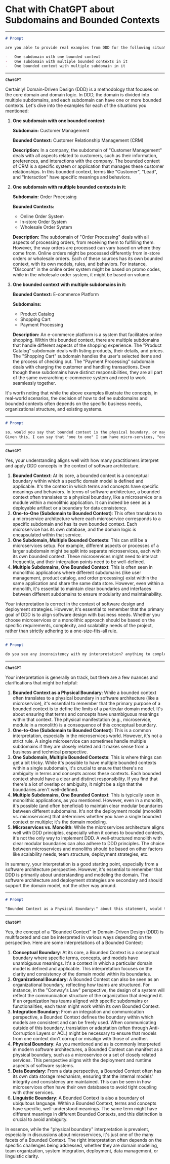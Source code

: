 # Chat with ChatGPT about Subdomains and Bounded Contexts

---

```markdown
# Prompt

are you able to provide real examples from DDD for the following situations:

-   One subdomain with one bounded context
-   One subdomain with multiple bounded contexts in it
-   One bounded context with multiple subdomain in it
```

---

**`ChatGPT`**

Certainly! Domain-Driven Design (DDD) is a methodology that focuses on the core domain and domain logic. In DDD, the domain is divided into multiple subdomains, and each subdomain can have one or more bounded contexts. Let's dive into the examples for each of the situations you mentioned:

1. **One subdomain with one bounded context:**

    **Subdomain:** Customer Management

    **Bounded Context:** Customer Relationship Management (CRM)

    **Description:** In a company, the subdomain of "Customer Management" deals with all aspects related to customers, such as their information, preferences, and interactions with the company. The bounded context of CRM is a specific system or application that manages these customer relationships. In this bounded context, terms like "Customer", "Lead", and "Interaction" have specific meanings and behaviors.

2. **One subdomain with multiple bounded contexts in it:**

    **Subdomain:** Order Processing

    **Bounded Contexts:**

    - Online Order System
    - In-store Order System
    - Wholesale Order System

    **Description:** The subdomain of "Order Processing" deals with all aspects of processing orders, from receiving them to fulfilling them. However, the way orders are processed can vary based on where they come from. Online orders might be processed differently from in-store orders or wholesale orders. Each of these sources has its own bounded context, with its own models, rules, and behaviors. For instance, "Discount" in the online order system might be based on promo codes, while in the wholesale order system, it might be based on volume.

3. **One bounded context with multiple subdomains in it:**

    **Bounded Context:** E-commerce Platform

    **Subdomains:**

    - Product Catalog
    - Shopping Cart
    - Payment Processing

    **Description:** An e-commerce platform is a system that facilitates online shopping. Within this bounded context, there are multiple subdomains that handle different aspects of the shopping experience. The "Product Catalog" subdomain deals with listing products, their details, and prices. The "Shopping Cart" subdomain handles the user's selected items and the process of checking out. The "Payment Processing" subdomain deals with charging the customer and handling transactions. Even though these subdomains have distinct responsibilities, they are all part of the same overarching e-commerce system and need to work seamlessly together.

It's worth noting that while the above examples illustrate the concepts, in real-world scenarios, the decision of how to define subdomains and bounded contexts often depends on the specific business needs, organizational structure, and existing systems.

---

```markdown
# Prompt

so, would you say that bounded context is the physical boundary, or maybe the deployable artifact?
Given this, I can say that "one to one" I can have micro-services, "one subdomain multiple bounded context" cound still be micro-services, but "multiple subdomains one bounded context" is a monolith. Does it make sense?
```

---

**`ChatGPT`**

Yes, your understanding aligns well with how many practitioners interpret and apply DDD concepts in the context of software architecture.

1. **Bounded Context**: At its core, a bounded context is a conceptual boundary within which a specific domain model is defined and applicable. It's the context in which terms and concepts have specific meanings and behaviors. In terms of software architecture, a bounded context often translates to a physical boundary, like a microservice or a module within a monolithic application. It can indeed be seen as a deployable artifact or a boundary for data consistency.
2. **One-to-One (Subdomain to Bounded Context)**: This often translates to a microservice architecture where each microservice corresponds to a specific subdomain and has its own bounded context. Each microservice has its own database, and the domain logic is encapsulated within that service.
3. **One Subdomain, Multiple Bounded Contexts**: This can still be a microservices setup. For example, different aspects or processes of a larger subdomain might be split into separate microservices, each with its own bounded context. These microservices might need to interact frequently, and their integration points need to be well-defined.
4. **Multiple Subdomains, One Bounded Context**: This is often seen in monolithic applications where different subdomains (like user management, product catalog, and order processing) exist within the same application and share the same data store. However, even within a monolith, it's essential to maintain clear boundaries and interfaces between different subdomains to ensure modularity and maintainability.

Your interpretation is correct in the context of software design and deployment strategies. However, it's essential to remember that the primary goal of DDD is to align software design with business needs. Whether you choose microservices or a monolithic approach should be based on the specific requirements, complexity, and scalability needs of the project, rather than strictly adhering to a one-size-fits-all rule.

---

```markdown
# Prompt

do you see any inconsistency with my interpretation? anything to complement or say it's wrong?
```

---

**`ChatGPT`**

Your interpretation is generally on track, but there are a few nuances and clarifications that might be helpful:

1. **Bounded Context as a Physical Boundary**: While a bounded context often translates to a physical boundary in software architecture (like a microservice), it's essential to remember that the primary purpose of a bounded context is to define the limits of a particular domain model. It's about ensuring that terms and concepts have unambiguous meanings within that context. The physical manifestation (e.g., microservice, module in a monolith) is a consequence of this conceptual boundary.
2. **One-to-One (Subdomain to Bounded Context)**: This is a common interpretation, especially in the microservices world. However, it's not a strict rule. A single microservice can sometimes handle multiple subdomains if they are closely related and it makes sense from a business and technical perspective.
3. **One Subdomain, Multiple Bounded Contexts**: This is where things can get a bit tricky. While it's possible to have multiple bounded contexts within a single subdomain, it's crucial to ensure that there's no ambiguity in terms and concepts across these contexts. Each bounded context should have a clear and distinct responsibility. If you find that there's a lot of overlap or ambiguity, it might be a sign that the boundaries aren't well-defined.
4. **Multiple Subdomains, One Bounded Context**: This is typically seen in monolithic applications, as you mentioned. However, even in a monolith, it's possible (and often beneficial) to maintain clear modular boundaries between different subdomains. It's not the deployment model (monolith vs. microservices) that determines whether you have a single bounded context or multiple; it's the domain modeling.
5. **Microservices vs. Monolith**: While the microservices architecture aligns well with DDD principles, especially when it comes to bounded contexts, it's not the only way to implement DDD. A well-structured monolith with clear modular boundaries can also adhere to DDD principles. The choice between microservices and monoliths should be based on other factors like scalability needs, team structure, deployment strategies, etc.

In summary, your interpretation is a good starting point, especially from a software architecture perspective. However, it's essential to remember that DDD is primarily about understanding and modeling the domain. The software architecture and deployment strategies are secondary and should support the domain model, not the other way around.

---

```markdown
# Prompt

"Bounded Context as a Physical Boundary:" about this statement, would there be another interpretations?
```

---

**`ChatGPT`**

Yes, the concept of a "Bounded Context" in Domain-Driven Design (DDD) is multifaceted and can be interpreted in various ways depending on the perspective. Here are some interpretations of a Bounded Context:

1. **Conceptual Boundary**: At its core, a Bounded Context is a conceptual boundary where specific terms, concepts, and models have unambiguous meanings. It's a context in which a particular domain model is defined and applicable. This interpretation focuses on the clarity and consistency of the domain model within its boundaries.
2. **Organizational Boundary**: A Bounded Context can also be seen as an organizational boundary, reflecting how teams are structured. For instance, in the "Conway's Law" perspective, the design of a system will reflect the communication structure of the organization that designed it. If an organization has teams aligned with specific subdomains or functionalities, each team might work within its own Bounded Context.
3. **Integration Boundary**: From an integration and communication perspective, a Bounded Context defines the boundary within which models are consistent and can be freely used. When communicating outside of this boundary, translation or adaptation (often through Anti-Corruption Layers or ACL) might be necessary to ensure that models from one context don't corrupt or misalign with those of another.
4. **Physical Boundary**: As you mentioned and as is commonly interpreted in modern software architectures, a Bounded Context can manifest as a physical boundary, such as a microservice or a set of closely related services. This perspective aligns with the deployment and runtime aspects of software systems.
5. **Data Boundary**: From a data perspective, a Bounded Context often has its own data storage mechanism, ensuring that the internal models' integrity and consistency are maintained. This can be seen in how microservices often have their own databases to avoid tight coupling with other services.
6. **Linguistic Boundary**: A Bounded Context is also a boundary of ubiquitous language. Within a Bounded Context, terms and concepts have specific, well-understood meanings. The same term might have different meanings in different Bounded Contexts, and this distinction is crucial to avoid ambiguity.

In essence, while the "physical boundary" interpretation is prevalent, especially in discussions about microservices, it's just one of the many facets of a Bounded Context. The right interpretation often depends on the specific challenges being addressed, whether they are domain modeling, team organization, system integration, deployment, data management, or linguistic clarity.
